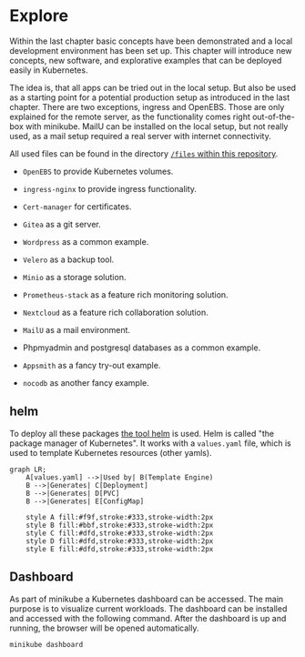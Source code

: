 # Explore

Within the last chapter basic concepts have been demonstrated and a local development environment has been set up. This chapter will introduce new concepts, new software, and explorative examples that can be deployed easily in Kubernetes.

The idea is, that all apps can be tried out in the local setup. But also be used as a starting point for a potential production setup as introduced in the last chapter. There are two exceptions, ingress and OpenEBS. Those are only explained for the remote server, as the functionality comes right out-of-the-box with minikube. MailU can be installed on the local setup, but not really used, as a mail setup required a real server with internet connectivity.

All used files can be found in the directory [`/files` within this repository](https://github.com/iptizer/k8s-workshop/tree/main/files).

* `OpenEBS` to provide Kubernetes volumes.
* `ingress-nginx` to provide ingress functionality.
* `Cert-manager` for certificates.
* `Gitea` as a git server.

* `Wordpress` as a common example.
* `Velero` as a backup tool.
* `Minio` as a storage solution.
* `Prometheus-stack` as a feature rich monitoring solution.
* `Nextcloud` as a feature rich collaboration solution.
* `MailU` as a mail environment.
* Phpmyadmin and postgresql databases as a common example.
* `Appsmith` as a fancy try-out example.
* `nocodb` as another fancy example.

## helm

To deploy all these packages [the tool helm](https://helm.sh/docs/intro/quickstart/) is used. Helm is called "the package manager of Kubernetes". It works with a `values.yaml` file, which is used to template Kubernetes resources (other yamls).

```mermaid
graph LR;
    A[values.yaml] -->|Used by| B(Template Engine)
    B -->|Generates| C[Deployment]
    B -->|Generates| D[PVC]
    B -->|Generates| E[ConfigMap]

    style A fill:#f9f,stroke:#333,stroke-width:2px
    style B fill:#bbf,stroke:#333,stroke-width:2px
    style C fill:#dfd,stroke:#333,stroke-width:2px
    style D fill:#dfd,stroke:#333,stroke-width:2px
    style E fill:#dfd,stroke:#333,stroke-width:2px
```

## Dashboard

As part of minikube a Kubernetes dashboard can be accessed. The main purpose is to visualize current workloads. The dashboard can be installed and accessed with the following command. After the dashboard is up and running, the browser will be opened automatically.

```sh
minikube dashboard
```
